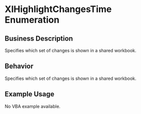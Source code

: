 # XlHighlightChangesTime Enumeration

## Business Description
Specifies which set of changes is shown in a shared workbook.

## Behavior
Specifies which set of changes is shown in a shared workbook.

## Example Usage
No VBA example available.